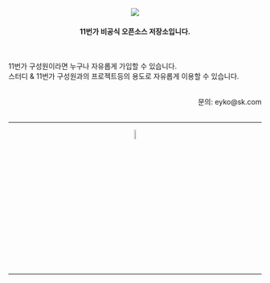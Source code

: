 <p align="center">
  <img src="https://user-images.githubusercontent.com/67247530/148927294-04960d2e-c0b1-4e79-8143-61522c30ef83.png" style="border:1px; solid #eaeaea;" width=""/>
</p>
<center>
    <h4> 11번가 비공식 오픈소스 저장소입니다. </h4>
</center>
<br />

11번가 구성원이라면 누구나 자유롭게 가입할 수 있습니다. <br />
스터디 & 11번가 구성원과의 프로젝트등의 용도로 자유롭게 이용할 수 있습니다.

<br />
<div align="right">
문의: eyko@sk.com
</div>
<br />
<hr />
<p align="center">
    <img width="7%" alt="" src="https://user-images.githubusercontent.com/67247530/148927586-fc1c326d-6891-41ce-9fbb-cfd3b582b812.png">
</p>
<hr />


